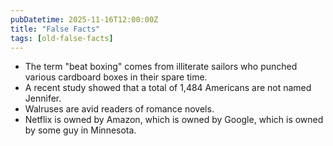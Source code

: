 ```yaml
---
pubDatetime: 2025-11-16T12:00:00Z
title: "False Facts"
tags: [old-false-facts]
---
```


- The term "beat boxing" comes from illiterate sailors who punched various cardboard boxes in their spare time.
- A recent study showed that a total of 1,484 Americans are not named Jennifer.
- Walruses are avid readers of romance novels.
- Netflix is owned by Amazon, which is owned by Google, which is owned by some guy in Minnesota.
